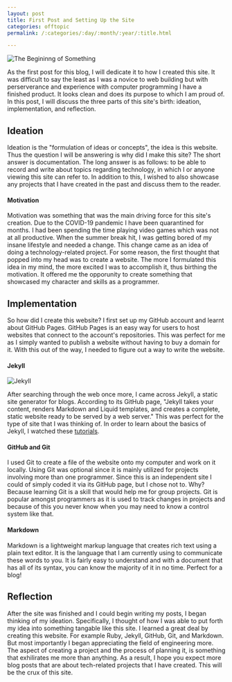```yaml
---
layout: post
title: First Post and Setting Up the Site
categories: offtopic
permalink: /:categories/:day/:month/:year/:title.html

---
```


![The Begininng of Something](/ritish_blog/images/sovietpainting.jpg)

As the first post for this blog, I will dedicate it to how I created this site. It was difficult to say the least as
I was a novice to web building but with perserverance and experience with computer programming I have a finished product.
It looks clean and does its purpose to which I am proud of. In this post, I will discuss the three parts of this site's birth: ideation, implementation, and reflection.

## Ideation

Ideation is the "formulation of ideas or concepts", the idea is this website. Thus the question I will be answering is why did I make this site?
The short answer is documentation. The long answer is as follows: to be able to record and write about topics regarding technology, in which I or anyone viewing this site can refer to.
In addition to this, I wished to also showcase any projects that I have created in the past and discuss them to the reader.

#### Motivation

Motivation was something that was the main driving force for this site's creation. Due to the COVID-19 pandemic I have been quarantined for months. 
I had been spending the time playing video games which was not at all productive. When the summer break hit, I was getting bored of my insane lifestyle
and needed a change. This change came as an idea of doing a technology-related project. For some reason, the first thought that popped into my head was to create a website.
The more I formulated this idea in my mind, the more excited I was to accomplish it, thus birthing the motivation. It offered me the opporunity to create something that showcased my character
and skills as a programmer.

## Implementation

So how did I create this website? I first set up my GitHub account and learnt about GitHub Pages. GitHub Pages is an easy way for users to host websites that connect to the account's repositories. 
This was perfect for me as I simply wanted to publish a website without having to buy a domain for it. With this out of the way, I needed to figure out a way to write the website.

#### Jekyll

![Jekyll](/ritish_blog/images/JekyllLogo.png)

After searching through the web once more, I came across Jekyll, a static site generator for blogs. According to its GitHub page, "Jekyll takes your content, renders Markdown and Liquid templates,
and creates a complete, static website ready to be served by a web server." This was perfect for the type of site that I was thinking of. In order to learn about the basics of Jekyll, I watched these [tutorials](https://www.youtube.com/watch?v=T1itpPvFWHI&list=PLLAZ4kZ9dFpOPV5C5Ay0pHaa0RJFhcmcB). 

#### GitHub and Git

I used Git to create a file of the website onto my computer and work on it locally. Using Git was optional since it is mainly utilized for projects involving more than one programmer.
Since this is an independent site I could of simply coded it via its GitHub page, but I chose not to. Why? Because learning Git is a skill that would help me for group projects.
Git is popular amongst programmers as it is used to track changes in projects and because of this you never know when you may need to know a control system like that.

#### Markdown 

Markdown is a lightweight markup language that creates rich text using a plain text editor. It is the language that I am currently using to communicate these words to you.
It is fairly easy to understand and with a document that has all of its syntax, you can know the majority of it in no time. Perfect for a blog!

## Reflection

After the site was finished and I could begin writing my posts, I began thinking of my ideation. Specifically, I thought of how I was able to put forth my idea into something tangable like this site.
I learned a great deal by creating this website. For example Ruby, Jekyll, GitHub, Git, and Markdown. But most importantly I began appreciating the field of engineering more. 
The aspect of creating a project and the process of planning it, is something that exhilirates me more than anything. As a result, I hope you expect more blog posts that are about tech-related
projects that I have created. This will be the crux of this site. 





